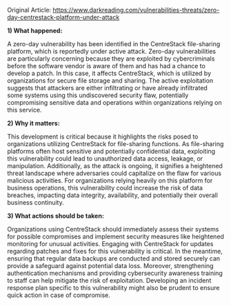 Original Article: https://www.darkreading.com/vulnerabilities-threats/zero-day-centrestack-platform-under-attack

**1) What happened:**

A zero-day vulnerability has been identified in the CentreStack file-sharing platform, which is reportedly under active attack. Zero-day vulnerabilities are particularly concerning because they are exploited by cybercriminals before the software vendor is aware of them and has had a chance to develop a patch. In this case, it affects CentreStack, which is utilized by organizations for secure file storage and sharing. The active exploitation suggests that attackers are either infiltrating or have already infiltrated some systems using this undiscovered security flaw, potentially compromising sensitive data and operations within organizations relying on this service.

**2) Why it matters:**

This development is critical because it highlights the risks posed to organizations utilizing CentreStack for file-sharing functions. As file-sharing platforms often host sensitive and potentially confidential data, exploiting this vulnerability could lead to unauthorized data access, leakage, or manipulation. Additionally, as the attack is ongoing, it signifies a heightened threat landscape where adversaries could capitalize on the flaw for various malicious activities. For organizations relying heavily on this platform for business operations, this vulnerability could increase the risk of data breaches, impacting data integrity, availability, and potentially their overall business continuity.

**3) What actions should be taken:**

Organizations using CentreStack should immediately assess their systems for possible compromises and implement security measures like heightened monitoring for unusual activities. Engaging with CentreStack for updates regarding patches and fixes for this vulnerability is critical. In the meantime, ensuring that regular data backups are conducted and stored securely can provide a safeguard against potential data loss. Moreover, strengthening authentication mechanisms and providing cybersecurity awareness training to staff can help mitigate the risk of exploitation. Developing an incident response plan specific to this vulnerability might also be prudent to ensure quick action in case of compromise.